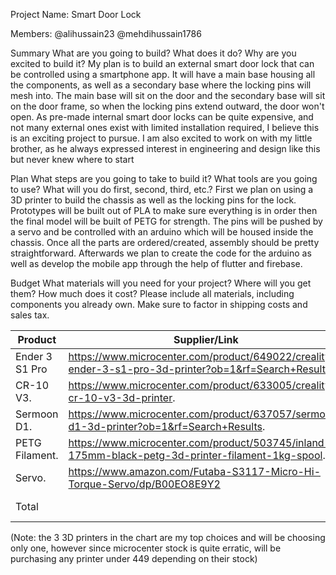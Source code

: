 Project Name:
Smart Door Lock

Members:
@alihussain23
@mehdihussain1786

Summary
What are you going to build? What does it do? Why are you excited to build it?
My plan is to build an external smart door lock that can be controlled using a smartphone app. It will have a main base housing all the components, as well as a secondary base where the locking pins will mesh into. The main base will sit on the door and the secondary base will sit on the door frame, so when the locking pins extend outward, the door won't open.  As pre-made internal smart door locks can be quite expensive, and not many external ones exist with limited installation required, I believe this is an exciting project to pursue. I am also excited to work on with my little brother, as he always expressed interest in engineering and design like this but never knew where to start  

Plan
What steps are you going to take to build it? What tools are you going to use? What will you do first, second, third, etc.?
First we plan on using a 3D printer to build the chassis as well as the locking pins for the lock. Prototypes will be built out of PLA to make sure everything is in order then the final model will be built of PETG for strength. The pins will be pushed by a servo and be controlled with an arduino which will be housed inside the chassis. Once all the parts are ordered/created, assembly should be pretty straightforward. Afterwards we plan to create the code for the arduino as well as develop the mobile app through the help of flutter and firebase. 

Budget
What materials will you need for your project? Where will you get them? How much does it cost? Please include all materials, including components you already own. Make sure to factor in shipping costs and sales tax.

| Product         | Supplier/Link                                                                                        | Cost     |
| --------------- | ---------------------------------------------------------------------------------------------------- | ------   |
| Ender 3 S1 Pro  | https://www.microcenter.com/product/649022/creality-ender-3-s1-pro-3d-printer?ob=1&rf=Search+Results | $449     |
| CR-10 V3.       | https://www.microcenter.com/product/633005/creality-cr-10-v3-3d-printer.                             | $349.    |
| Sermoon D1.     | https://www.microcenter.com/product/637057/sermoon-d1-3d-printer?ob=1&rf=Search+Results.             | $449.    |
| PETG Filament.  | https://www.microcenter.com/product/503745/inland-175mm-black-petg-3d-printer-filament-1kg-spool.    | $18.     |
| Servo.          | https://www.amazon.com/Futaba-S3117-Micro-Hi-Torque-Servo/dp/B00EO8E9Y2                              | $30.     |
| Total           |                                                                                                      | $400-500 |

(Note: the 3 3D printers in the chart are my top choices and will be choosing only one, however since microcenter stock is quite erratic, will be purchasing any printer under 449 depending on their stock)
